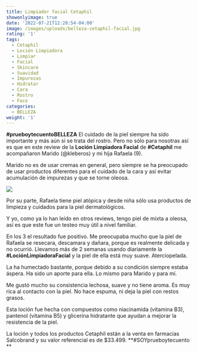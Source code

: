 ```yaml
---
title: Limpiador facial Cetaphil
showonlyimage: true
date: '2022-07-21T12:28:54-04:00'
image: /images/uploads/belleza-cetaphil-facial.jpg
rating: '1'
tags:
  - Cetaphil
  - Loción Limpiadora
  - Limpiar
  - Facial
  - Skincare
  - Suavidad
  - Impurezas
  - Hidratar
  - Cara
  - Rostro
  - Face
categories:
  - BELLEZA
weight: '1'
---
```

**\#prueboytecuentoBELLEZA** El cuidado de la piel siempre ha sido importante y más aún si se trata del rostro. Pero no sólo para nosotras así es que en este review de la **Loción Limpiadora Facial** de **\#Cetaphil** me acompañaron Marido (@kleberos) y mi hija Rafaela (9).

<!--more-->

Marido no es de usar cremas en general, pero siempre se ha preocupado de usar productos diferentes para el cuidado de la cara y así evitar acumulación de impurezas y que se torne oleosa.



![](/images/uploads/belleza-cetaphil-facial.jpg)

Por su parte, Rafaela tiene piel atópica y desde niña sólo usa productos de limpieza y cuidados para la piel dermatológicos. 



Y yo, como ya lo han leído en otros reviews, tengo piel de mixta a oleosa, así es que este fue un testeo muy útil a nivel familiar.



En los 3 el resultado fue positivo. Me preocupaba mucho que la piel de Rafaela se resecara, descamara y dañara, porque es realmente delicada y no ocurrió. Llevamos más de 2 semanas usando diariamente la **\#LociónLimpiadoraFacial** y la piel de ella está muy suave. Aterciopelada.



La ha humectado bastante, porque debido a su condición siempre estaba áspera. Ha sido un aporte para ella. Lo mismo para Marido y para mí.



Me gustó mucho su consistencia lechosa, suave y no tiene aroma. Es muy rica al contacto con la piel. No hace espuma, ni deja la piel con restos grasos.



Esta loción fue hecha con compuestos como niacinamida (vitamina B3), pantenol (vitamina B5) y glicerina hidratante que ayudan a mejorar la resistencia de la piel.



La loción y todos los productos Cetaphil están a la venta en farmacias Salcobrand y su valor referencial es de $33.499. **\#SOYprueboytecuento**
